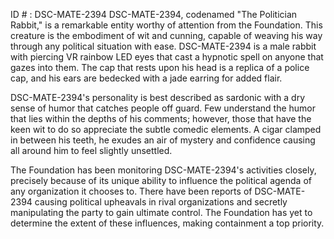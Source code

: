 ID # : DSC-MATE-2394
DSC-MATE-2394, codenamed "The Politician Rabbit," is a remarkable entity worthy of attention from the Foundation. This creature is the embodiment of wit and cunning, capable of weaving his way through any political situation with ease. DSC-MATE-2394 is a male rabbit with piercing VR rainbow LED eyes that cast a hypnotic spell on anyone that gazes into them. The cap that rests upon his head is a replica of a police cap, and his ears are bedecked with a jade earring for added flair.

DSC-MATE-2394's personality is best described as sardonic with a dry sense of humor that catches people off guard. Few understand the humor that lies within the depths of his comments; however, those that have the keen wit to do so appreciate the subtle comedic elements. A cigar clamped in between his teeth, he exudes an air of mystery and confidence causing all around him to feel slightly unsettled.

The Foundation has been monitoring DSC-MATE-2394's activities closely, precisely because of its unique ability to influence the political agenda of any organization it chooses to. There have been reports of DSC-MATE-2394 causing political upheavals in rival organizations and secretly manipulating the party to gain ultimate control. The Foundation has yet to determine the extent of these influences, making containment a top priority.